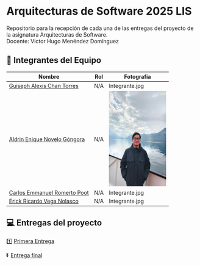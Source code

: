 # Arquitecturas de Software 2025 LIS
Repositorio para la recepción de cada una de las entregas del proyecto de la asignatura Arquitecturas de Software.
<br> Docente: Victor Hugo Menéndez Domínguez

## :baby_chick: Integrantes del Equipo

| Nombre | Rol | Fotografia |
|--------|-----|------------|
| [Guiseph Alexis Chan Torres](https://pages.github.com/)| N/A | Integrante.jpg |
| [Aldrin Enique Novelo Góngora](https://github.com/Aldrin1710)| N/A | <img src="/Assets/AldrinNovelo.jpg" width="150" height="250"/>|
| [Carlos Emmanuel Romerto Poot](https://github.com/CarlosRomero123)| N/A |Integrante.jpg |
| [Erick Ricardo Vega Nolasco](https://pages.github.com/)| N/A | Integrante.jpg |


##  :computer: Entregas del proyecto

:one: [Primera Entrega](https://github.com/Aldrin1710/Arquitecturas-de-Software-2025/blob/main/Entregas/Primera%20Entrega)

:arrow_double_down: [Entrega final](https://github.com/Aldrin1710/Arquitecturas-de-Software-2025/blob/main/Entregas/Entrega%20Final)
